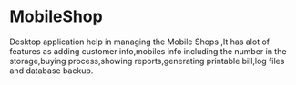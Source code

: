 # MobileShop

Desktop application help in managing the Mobile Shops ,It has alot of features as adding customer info,mobiles info including the number in the storage,buying process,showing reports,generating printable bill,log files and database backup.
